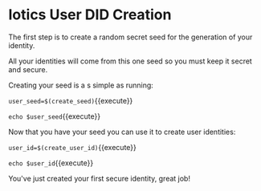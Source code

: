 # Iotics User DID Creation

The first step is to create a random secret seed for the generation of your identity.

All your identities will come from this one seed so you must keep it secret and secure.

Creating your seed is a s simple as running:

`user_seed=$(create_seed)`{{execute}}

`echo $user_seed`{{execute}}

Now that you have your seed you can use it to create user identities:

`user_id=$(create_user_id)`{{execute}}

`echo $user_id`{{execute}}

You've just created your first secure identity, great job!
